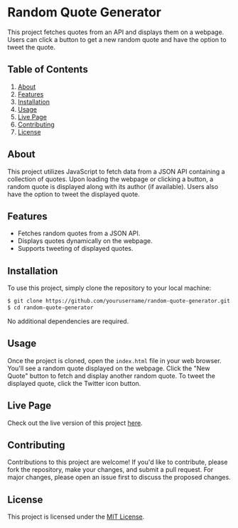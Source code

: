 # Random Quote Generator

This project fetches quotes from an API and displays them on a webpage. Users can click a button to get a new random quote and have the option to tweet the quote.

## Table of Contents

1. [About](#about)
2. [Features](#features)
3. [Installation](#installation)
4. [Usage](#usage)
5. [Live Page](#live-page)
6. [Contributing](#contributing)
7. [License](#license)

## About

This project utilizes JavaScript to fetch data from a JSON API containing a collection of quotes. Upon loading the webpage or clicking a button, a random quote is displayed along with its author (if available). Users also have the option to tweet the displayed quote.

## Features

- Fetches random quotes from a JSON API.
- Displays quotes dynamically on the webpage.
- Supports tweeting of displayed quotes.

## Installation

To use this project, simply clone the repository to your local machine:

```bash
$ git clone https://github.com/yourusername/random-quote-generator.git
$ cd random-quote-generator
```

No additional dependencies are required.

## Usage

Once the project is cloned, open the `index.html` file in your web browser. You'll see a random quote displayed on the webpage. Click the "New Quote" button to fetch and display another random quote. To tweet the displayed quote, click the Twitter icon button.

## Live Page

Check out the live version of this project [here](https://khushvircheema.github.io/Quote-generator/).

## Contributing

Contributions to this project are welcome! If you'd like to contribute, please fork the repository, make your changes, and submit a pull request. For major changes, please open an issue first to discuss the proposed changes.

## License

This project is licensed under the [MIT License](LICENSE).
